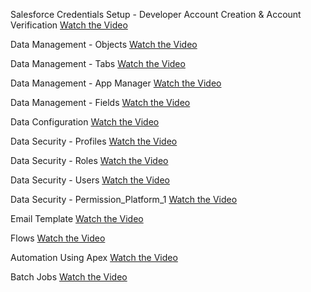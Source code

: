 Salesforce Credentials Setup - Developer Account Creation & Account Verification
[Watch the Video](https://drive.google.com/file/d/1H7qtDuPd0nh62P7fRM__bNH0VlEPW3Ex/view?usp=drive_link)

Data Management - Objects
[Watch the Video](https://drive.google.com/file/d/1UhW77FtGIVxzceLQKIMvH9KLVgm38iar/view?usp=drive_link)

Data Management - Tabs
[Watch the Video](https://drive.google.com/file/d/1-scOcJEyvNnehGisykp7dqu5pIPfp0Dq/view?usp=drive_link)

Data Management  - App Manager
[Watch the Video](https://drive.google.com/file/d/1jdq1CQV815OtI1mfxfxBto7HWqQZEN7F/view?usp=drive_link)

Data Management - Fields
[Watch the Video](https://drive.google.com/file/d/1WC5H-UtG8wrXITh9F4nYcCOCWZ-UnQEJ/view?usp=drive_link)

Data Configuration
[Watch the Video](https://drive.google.com/file/d/16HT7Qh2crg1KPDo9vwadCIHxE575tGPF/view?usp=drive_link)

Data Security - Profiles
[Watch the Video](https://drive.google.com/file/d/1JcwkZZpX56grPM2bDTBxvzRVUEeUjFuK/view?usp=drive_link)

Data Security - Roles
[Watch the Video](https://drive.google.com/file/d/10yavhiRNKGP87qkDzeGr53czo7sYnw41/view?usp=drive_link)

Data Security - Users
[Watch the Video](https://drive.google.com/file/d/1r7SZOL6Q69Gq9HVppdMfIoAtJyBYPxrs/view?usp=drive_link)

Data Security - Permission_Platform_1
[Watch the Video](https://drive.google.com/file/d/1lUmiqtDFSgcpV4mZv0YXsqFNICZVvkMu/view?usp=drive_link)

Email Template
[Watch the Video](https://drive.google.com/file/d/12VkCqEO88hWY3XSJxBKCjodpe7S__7x2/view?usp=drive_link)

Flows
[Watch the Video](https://drive.google.com/file/d/1WfQcQQzUuvnRTT5PQFa3rGmndrnNyN5Z/view?usp=drive_link)

Automation Using Apex
[Watch the Video](https://drive.google.com/file/d/1t1wvJe2a9Un_gSn8TDLhf9PNZKJV8TsY/view?usp=drive_link)

Batch Jobs
[Watch the Video](https://drive.google.com/file/d/15Ozu7gNHm8l7BJqPTARjI-Qu_eqh_BkH/view?usp=drive_link)
